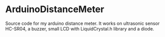 # ArduinoDistanceMeter
Source code for my arduino distance meter. It works on ultrasonic sensor HC-SR04, a buzzer, small LCD with LiquidCrystal.h library and a diode.

